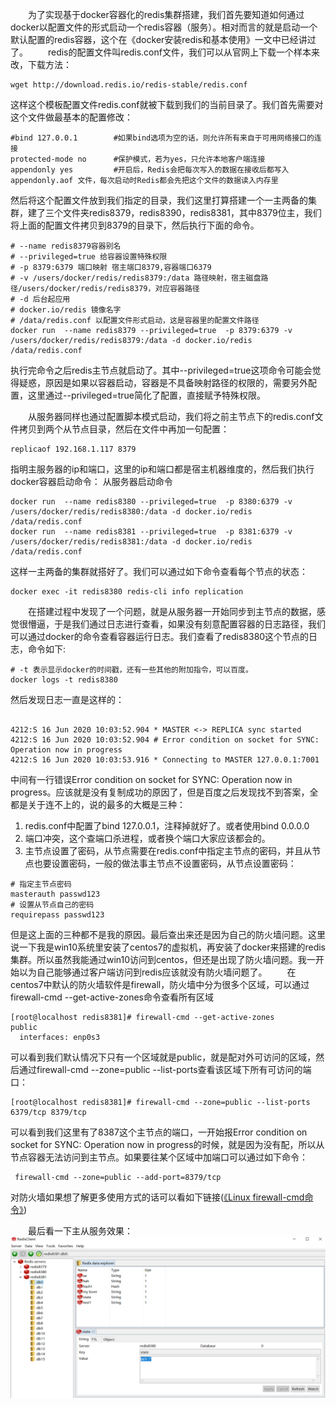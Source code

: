 &ensp;&ensp;&ensp;&ensp;为了实现基于docker容器化的redis集群搭建，我们首先要知道如何通过docker以配置文件的形式启动一个redis容器（服务）。相对而言的就是启动一个默认配置的redis容器，这个在《docker安装redis和基本使用》一文中已经讲过了。
&ensp;&ensp;&ensp;&ensp;redis的配置文件叫redis.conf文件，我们可以从官网上下载一个样本来改，下载方法：
```shell
wget http://download.redis.io/redis-stable/redis.conf
```
这样这个模板配置文件redis.conf就被下载到我们的当前目录了。我们首先需要对这个文件做最基本的配置修改：
```
#bind 127.0.0.1        #如果bind选项为空的话，则允许所有来自于可用网络接口的连接
protected-mode no      #保护模式，若为yes，只允许本地客户端连接
appendonly yes         #开启后，Redis会把每次写入的数据在接收后都写入 appendonly.aof 文件，每次启动时Redis都会先把这个文件的数据读入内存里
```
然后将这个配置文件放到我们指定的目录，我们这里打算搭建一个一主两备的集群，建了三个文件夹redis8379，redis8390，redis8381，其中8379位主，我们将上面的配置文件拷贝到8379的目录下，然后执行下面的命令。
```shell
# --name redis8379容器别名
# --privileged=true 给容器设置特殊权限
# -p 8379:6379 端口映射 宿主端口8379,容器端口6379
# -v /users/docker/redis/redis8379:/data 路径映射，宿主磁盘路径/users/docker/redis/redis8379，对应容器路径
# -d 后台起应用
# docker.io/redis 镜像名字
# /data/redis.conf 以配置文件形式启动，这是容器里的配置文件路径
docker run  --name redis8379 --privileged=true  -p 8379:6379 -v /users/docker/redis/redis8379:/data -d docker.io/redis  /data/redis.conf
```
执行完命令之后redis主节点就启动了。其中--privileged=true这项命令可能会觉得疑惑，原因是如果以容器启动，容器是不具备映射路径的权限的，需要另外配置，这里通过--privileged=true简化了配置，直接赋予特殊权限。

&ensp;&ensp;&ensp;&ensp;从服务器同样也通过配置脚本模式启动，我们将之前主节点下的redis.conf文件拷贝到两个从节点目录，然后在文件中再加一句配置：
```shell
replicaof 192.168.1.117 8379
```
指明主服务器的ip和端口，这里的ip和端口都是宿主机器维度的，然后我们执行docker容器启动命令：
从服务器启动命令
```shell
docker run  --name redis8380 --privileged=true  -p 8380:6379 -v /users/docker/redis/redis8380:/data -d docker.io/redis  /data/redis.conf
docker run  --name redis8381 --privileged=true  -p 8381:6379 -v /users/docker/redis/redis8381:/data -d docker.io/redis  /data/redis.conf
```
这样一主两备的集群就搭好了。我们可以通过如下命令查看每个节点的状态：
```shell
docker exec -it redis8380 redis-cli info replication
```
&ensp;&ensp;&ensp;&ensp;在搭建过程中发现了一个问题，就是从服务器一开始同步到主节点的数据，感觉很懵逼，于是我们通过日志进行查看，如果没有刻意配置容器的日志路径，我们可以通过docker的命令查看容器运行日志。我们查看了redis8380这个节点的日志，命令如下:
```shell
# -t 表示显示docker的时间戳，还有一些其他的附加指令，可以百度。
docker logs -t redis8380
```
然后发现日志一直是这样的：
```shell

4212:S 16 Jun 2020 10:03:52.904 * MASTER <-> REPLICA sync started
4212:S 16 Jun 2020 10:03:52.904 # Error condition on socket for SYNC: Operation now in progress
4212:S 16 Jun 2020 10:03:53.916 * Connecting to MASTER 127.0.0.1:7001
```
中间有一行错误Error condition on socket for SYNC: Operation now in progress。应该就是没有复制成功的原因了，但是百度之后发现找不到答案，全都是关于连不上的，说的最多的大概是三种：
1. redis.conf中配置了bind 127.0.0.1，注释掉就好了。或者使用bind 0.0.0.0
2. 端口冲突，这个查端口杀进程，或者换个端口大家应该都会的。
3. 主节点设置了密码，从节点需要在redis.conf中指定主节点的密码，并且从节点也要设置密码，一般的做法事主节点不设置密码，从节点设置密码：
```shell
# 指定主节点密码
masterauth passwd123
# 设置从节点自己的密码
requirepass passwd123
```
但是这上面的三种都不是我的原因。最后查出来还是因为自己的防火墙问题。这里说一下我是win10系统里安装了centos7的虚拟机，再安装了docker来搭建的redis集群。所以虽然我能通过win10访问到centos，但还是出现了防火墙问题。我一开始以为自己能够通过客户端访问到redis应该就没有防火墙问题了。
&ensp;&ensp;&ensp;&ensp;在centos7中默认的防火墙软件是firewall，防火墙中分为很多个区域，可以通过firewall-cmd --get-active-zones命令查看所有区域
```shell
[root@localhost redis8381]# firewall-cmd --get-active-zones
public
  interfaces: enp0s3
```
可以看到我们默认情况下只有一个区域就是public，就是配对外可访问的区域，然后通过firewall-cmd --zone=public --list-ports查看该区域下所有可访问的端口：
```shell
[root@localhost redis8381]# firewall-cmd --zone=public --list-ports
6379/tcp 8379/tcp
```
可以看到我们这里有了8387这个主节点的端口，一开始报Error condition on socket for SYNC: Operation now in progress的时候，就是因为没有配，所以从节点容器无法访问到主节点。如果要往某个区域中加端口可以通过如下命令：
```
 firewall-cmd --zone=public --add-port=8379/tcp
```
对防火墙如果想了解更多使用方式的话可以看如下链接([《Linux firewall-cmd命令》](https://blog.csdn.net/qq_27870421/article/details/93165382))

&ensp;&ensp;&ensp;&ensp;最后看一下主从服务效果：
![redis_one_master_two_salve](../picture_back_up/redis_one_master_two_salve.png)
